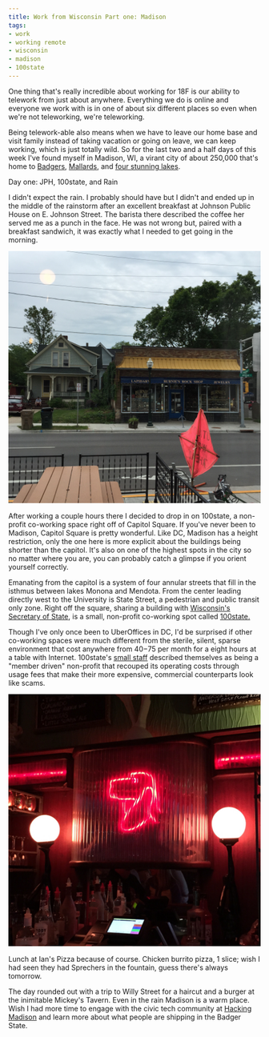 ```yaml
---
title: Work from Wisconsin Part one: Madison
tags:
- work
- working remote
- wisconsin
- madison
- 100state
---
```


One thing that's really incredible about working for 18F is our ability to telework from just about anywhere. Everything we do is online and everyone we work with is in one of about six different places so even when we're not teleworking, we're teleworking.

Being telework-able also means when we have to leave our home base and visit family instead of taking vacation or going on leave, we can keep working, which is just totally wild. So for the last two and a half days of this week I've found myself in Madison, WI, a virant city of about 250,000 that's home to [Badgers](https://www.wisconsin.edu/), [Mallards](http://northwoodsleague.com/madison-mallards/), and [four stunning lakes](http://en.wikipedia.org/wiki/Madison,_Wisconsin#Geography_and_climate).

Day one: JPH, 100state, and Rain

I didn't expect the rain. I probably should have but I didn't and ended up in the middle of the rainstorm after an excellent breakfast at Johnson Public House on E. Johnson Street. The barista there described the coffee her served me as a punch in the face. He was not wrong but, paired with a breakfast sandwich, it was exactly what I needed to get going in the morning.

![Burnie's Rock Shop, as seen from the window of Johnson Public House](/assets/images/burnies.jpg)

After working a couple hours there I decided to drop in on 100state, a non-profit co-working space right off of Capitol Square. If you've never been to Madison, Capitol Square is pretty wonderful. Like DC, Madison has a height restriction, only the one here is more explicit about the buildings being shorter than the capitol. It's also on one of the highest spots in the city so no matter where you are, you can probably catch a glimpse if you orient yourself correctly.

Emanating from the capitol is a system of four annular streets that fill in the isthmus between lakes Monona and Mendota. From the center leading directly west to the University is State Street, a pedestrian and public transit only zone. Right off the square, sharing a building with [Wisconsin's Secretary of State](http://www.sos.state.wi.us/), is a small, non-profit co-working spot called [100state.](http://100state.com/)

Though I've only once been to UberOffices in DC, I'd be surprised if other co-working spaces were much different from the sterile, silent, sparse environment that cost anywhere from $40-$75 per month for a eight hours at a table with Internet. 100state's [small staff](http://100state.com/leadership/) described themselves as being a "member driven" non-profit that recouped its operating costs through usage fees that make their more expensive, commercial counterparts look like scams.

![Mickey's. The one, the only, the legendary.](/assets/images/mickeys.jpg)

Lunch at Ian's Pizza because of course. Chicken burrito pizza, 1 slice; wish I had seen they had Sprechers in the fountain, guess there's always tomorrow.

The day rounded out with a trip to Willy Street for a haircut and a burger at the inimitable Mickey's Tavern. Even in the rain Madison is a warm place. Wish I had more time to engage with the civic tech community at [Hacking Madison](http://hackingmadison.org) and learn more about what people are shipping in the Badger State. 
